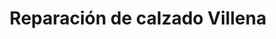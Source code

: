 ---
title: "Reparación de calzado Villena"
url: /valladolid/reparacion-de-calzado-villena/
shop: Schuhe
---